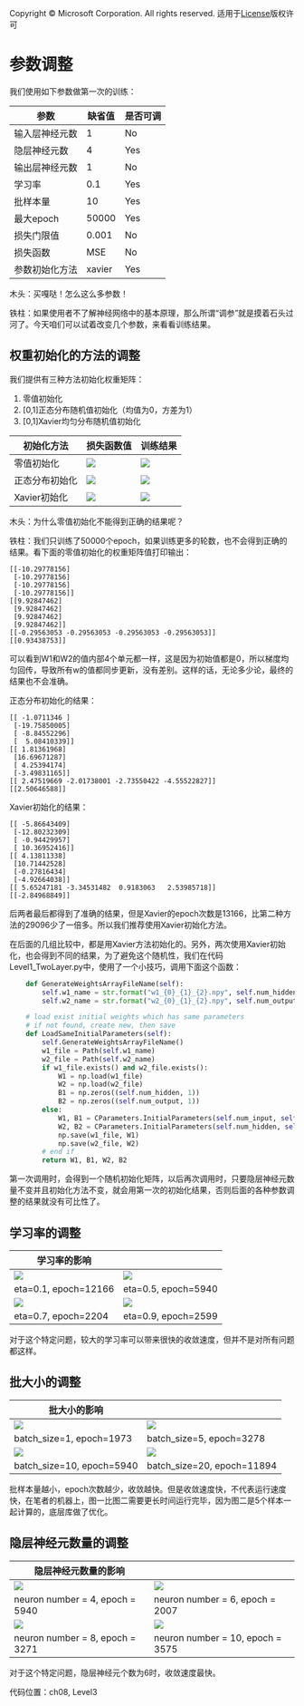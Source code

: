 Copyright © Microsoft Corporation. All rights reserved.
  适用于[License](https://github.com/Microsoft/ai-edu/blob/master/LICENSE.md)版权许可

# 参数调整

我们使用如下参数做第一次的训练：

|参数|缺省值|是否可调|
|---|---|---|
|输入层神经元数|1|No|
|隐层神经元数|4|Yes|
|输出层神经元数|1|No|
|学习率|0.1|Yes|
|批样本量|10|Yes|
|最大epoch|50000|Yes|
|损失门限值|0.001|No|
|损失函数|MSE|No|
|参数初始化方法|xavier|Yes|

木头：买嘎哒！怎么这么多参数！

铁柱：如果使用者不了解神经网络中的基本原理，那么所谓“调参”就是摸着石头过河了。今天咱们可以试着改变几个参数，来看看训练结果。

## 权重初始化的方法的调整

我们提供有三种方法初始化权重矩阵：

1. 零值初始化
2. [0,1]正态分布随机值初始化（均值为0，方差为1）
3. [0,1]Xavier均匀分布随机值初始化

|初始化方法|损失函数值|训练结果|
|---|---|---|
|零值初始化|<img src=".\Images\8\zero_loss.png">|<img src=".\Images\8\zero_result.png">|
|正态分布初始化|<img src=".\Images\8\norm_loss.png">|<img src=".\Images\8\norm_result.png">|
|Xavier初始化|<img src=".\Images\8\xavier_loss.png">|<img src=".\Images\8\xavier_result.png">|

木头：为什么零值初始化不能得到正确的结果呢？

铁柱：我们只训练了50000个epoch，如果训练更多的轮数，也不会得到正确的结果。看下面的零值初始化的权重矩阵值打印输出：
```
[[-10.29778156]
 [-10.29778156]
 [-10.29778156]
 [-10.29778156]]
[[9.92847462]
 [9.92847462]
 [9.92847462]
 [9.92847462]]
[[-0.29563053 -0.29563053 -0.29563053 -0.29563053]]
[[0.93438753]]
```
可以看到W1和W2的值内部4个单元都一样，这是因为初始值都是0，所以梯度均匀回传，导致所有w的值都同步更新，没有差别。这样的话，无论多少论，最终的结果也不会准确。

正态分布初始化的结果：

```
[[ -1.0711346 ]
 [-19.75850005]
 [ -8.84552296]
 [  5.08410339]]
[[ 1.81361968]
 [16.69671287]
 [ 4.25394174]
 [-3.49831165]]
[[ 2.47519669 -2.01738001 -2.73550422 -4.55522827]]
[[2.50646588]]
```

Xavier初始化的结果：

```
[[ -5.86643409]
 [-12.80232309]
 [ -0.94429957]
 [ 10.36952416]]
[[ 4.13811338]
 [10.71442528]
 [-0.27816434]
 [-4.92664038]]
[[ 5.65247181 -3.34531482  0.9183063   2.53985718]]
[[-2.84968849]]
```

后两者最后都得到了准确的结果，但是Xavier的epoch次数是13166，比第二种方法的29096少了一倍多。所以我们推荐使用Xavier初始化方法。

在后面的几组比较中，都是用Xavier方法初始化的。另外，两次使用Xavier初始化，也会得到不同的结果，为了避免这个随机性，我们在代码Level1_TwoLayer.py中，使用了一个小技巧，调用下面这个函数：

```Python
    def GenerateWeightsArrayFileName(self):
        self.w1_name = str.format("w1_{0}_{1}_{2}.npy", self.num_hidden, self.num_input, self.init_method.name)
        self.w2_name = str.format("w2_{0}_{1}_{2}.npy", self.num_output, self.num_hidden, self.init_method.name)

    # load exist initial weights which has same parameters
    # if not found, create new, then save
    def LoadSameInitialParameters(self):
        self.GenerateWeightsArrayFileName()
        w1_file = Path(self.w1_name)
        w2_file = Path(self.w2_name)
        if w1_file.exists() and w2_file.exists():
            W1 = np.load(w1_file)
            W2 = np.load(w2_file)
            B1 = np.zeros((self.num_hidden, 1))
            B2 = np.zeros((self.num_output, 1))
        else:
            W1, B1 = CParameters.InitialParameters(self.num_input, self.num_hidden, self.init_method)
            W2, B2 = CParameters.InitialParameters(self.num_hidden, self.num_output, self.init_method)
            np.save(w1_file, W1)
            np.save(w2_file, W2)
        # end if
        return W1, B1, W2, B2
```

第一次调用时，会得到一个随机初始化矩阵，以后再次调用时，只要隐层神经元数量不变并且初始化方法不变，就会用第一次的初始化结果，否则后面的各种参数调整的结果就没有可比性了。

## 学习率的调整

|学习率的影响||
|---|---|
|<img src=".\Images\8\eta01_loss.png">|<img src=".\Images\8\eta05_loss.png">|
|eta=0.1, epoch=12166|eta=0.5, epoch=5940|
|<img src=".\Images\8\eta07_loss.png">|<img src=".\Images\8\eta09_loss.png">|
|eta=0.7, epoch=2204|eta=0.9, epoch=2599|

对于这个特定问题，较大的学习率可以带来很快的收敛速度，但并不是对所有问题都这样。


## 批大小的调整

|批大小的影响||
|------|---|
|<img src=".\Images\8\bz1_loss.png">|<img src=".\Images\8\bz5_loss.png">|
|batch_size=1, epoch=1973|batch_size=5, epoch=3278|
|<img src=".\Images\8\bz10_loss.png">|<img src=".\Images\8\bz20_loss.png">|
|batch_size=10, epoch=5940|batch_size=20, epoch=11894|

批样本量越小，epoch次数越少，收敛越快。但是收敛速度快，不代表运行速度快，在笔者的机器上，图一比图二需要更长时间运行完毕，因为图二是5个样本一起计算的，底层库做了优化。

## 隐层神经元数量的调整

|隐层神经元数量的影响||
|---|---|
|<img src=".\Images\8\ne4_loss.png">|<img src=".\Images\8\ne6_loss.png">|
|neuron number = 4, epoch = 5940|neuron number = 6, epoch = 2007|
|<img src=".\Images\8\ne8_loss.png">|<img src=".\Images\8\ne10_loss.png">|
|neuron number = 8, epoch = 3271|neuron number = 10, epoch = 3575|

对于这个特定问题，隐层神经元个数为6时，收敛速度最快。

代码位置：ch08, Level3
